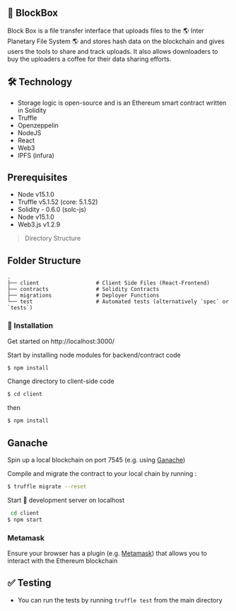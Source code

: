 ## 🚀 BlockBox

Block Box is a file transfer interface that uploads files to the 🌎 Inter Planetary File System 🌎 and stores hash data on the blockchain and gives users the tools to share and track uploads. It also allows downloaders to buy the uploaders a coffee for their data sharing efforts.

## 🛠 Technology

- Storage logic is open-source and is an Ethereum smart contract written in Solidity
- Truffle
- Openzeppelin
- NodeJS
- React
- Web3
- IPFS (infura)

## Prerequisites

- Node v15.1.0
- Truffle v5.1.52 (core: 5.1.52)
- Solidity - 0.6.0 (solc-js)
- Node v15.1.0
- Web3.js v1.2.9

> Directory Structure

## Folder Structure

    .
    ├── client                  # Client Side Files (React-Frontend)
    ├── contracts               # Solidity Contracts
    ├── migrations              # Deployer Functions
    └── test                    # Automated tests (alternatively `spec` or `tests`)

### 🚀‍ Installation

Get started on http://localhost:3000/

Start by installing node modules for backend/contract code

```sh
$ npm install
```

Change directory to client-side code

```sh
$ cd client
```

then

```sh
$ npm install
```

## Ganache

Spin up a local blockchain on port 7545 (e.g. using [Ganache](https://www.trufflesuite.com/ganache))

Compile and migrate the contract to your local chain by running :

```sh
$ truffle migrate --reset
```

Start 🚀‍ development server on localhost

```sh
 cd client
$ npm start
```

### Metamask

Ensure your browser has a plugin (e.g. [Metamask](https://metamask.io/)) that allows you to interact with the Ethereum blockchain

## ✅ Testing

- You can run the tests by running `truffle test` from the main directory
